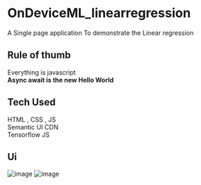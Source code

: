# OnDeviceML_linearregression
A Single page application To demonstrate the Linear regression 

## Rule of thumb
Everything is javascript <br>
<b> Async await is the new Hello World</b>

## Tech Used
HTML , CSS , JS<br>
Semantic UI CDN <br>
Tensorflow JS<br>

## Ui
<div>
  <img src="./images/1.png" alt="image"/>
  <img src="./images/2.png" alt="image"/>
</div>
